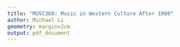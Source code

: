 ```yaml
---
title: "MUSC360: Music in Western Culture After 1900"
author: Michael Li
geometry: margin=2cm
output: pdf_document
---
```

